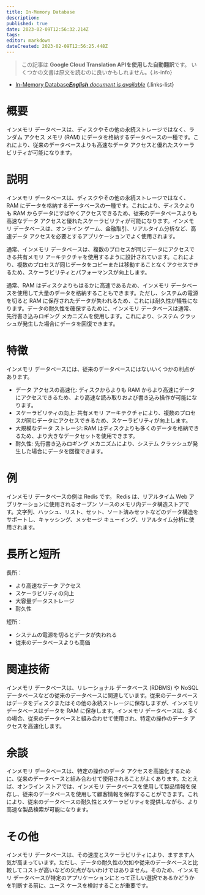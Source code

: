 ```yaml
---
title: In-Memory Database
description: 
published: true
date: 2023-02-09T12:56:32.214Z
tags: 
editor: markdown
dateCreated: 2023-02-09T12:56:25.448Z
---
```


> この記事は **Google Cloud Translation APIを使用した自動翻訳**です。
いくつかの文書は原文を読むのに良いかもしれません。{.is-info}



- [In-Memory Database***English** document is available*](/en/Knowledge-base/Dictionary/in-memory-database)
{.links-list}


# 概要
インメモリ データベースは、ディスクやその他の永続ストレージではなく、ランダム アクセス メモリ (RAM) にデータを格納するデータベースの一種です。これにより、従来のデータベースよりも高速なデータ アクセスと優れたスケーラビリティが可能になります。

# 説明
インメモリ データベースは、ディスクやその他の永続ストレージではなく、RAM にデータを格納するデータベースの一種です。これにより、ディスクよりも RAM からデータにすばやくアクセスできるため、従来のデータベースよりも高速なデータ アクセスと優れたスケーラビリティが可能になります。インメモリ データベースは、オンライン ゲーム、金融取引、リアルタイム分析など、高速データ アクセスを必要とするアプリケーションでよく使用されます。

通常、インメモリ データベースは、複数のプロセスが同じデータにアクセスできる共有メモリ アーキテクチャを使用するように設計されています。これにより、複数のプロセスが同じデータをコピーまたは移動することなくアクセスできるため、スケーラビリティとパフォーマンスが向上します。

通常、RAM はディスクよりもはるかに高速であるため、インメモリ データベースを使用して大量のデータを格納することもできます。ただし、システムの電源を切ると RAM に保存されたデータが失われるため、これには耐久性が犠牲になります。データの耐久性を確保するために、インメモリ データベースは通常、先行書き込みロギング メカニズムを使用します。これにより、システム クラッシュが発生した場合にデータを回復できます。

# 特徴
インメモリ データベースには、従来のデータベースにはないいくつかの利点があります。

- データ アクセスの高速化: ディスクからよりも RAM からより高速にデータにアクセスできるため、より高速な読み取りおよび書き込み操作が可能になります。
- スケーラビリティの向上: 共有メモリ アーキテクチャにより、複数のプロセスが同じデータにアクセスできるため、スケーラビリティが向上します。
- 大規模なデータ ストレージ: RAM はディスクよりも多くのデータを格納できるため、より大きなデータセットを使用できます。
- 耐久性: 先行書き込みロギング メカニズムにより、システム クラッシュが発生した場合にデータを回復できます。

# 例
インメモリ データベースの例は Redis です。 Redis は、リアルタイム Web アプリケーションに使用されるオープン ソースのメモリ内データ構造ストアです。文字列、ハッシュ、リスト、セット、ソート済みセットなどのデータ構造をサポートし、キャッシング、メッセージ キューイング、リアルタイム分析に使用されます。

# 長所と短所
長所：
- より高速なデータ アクセス
- スケーラビリティの向上
- 大容量データストレージ
- 耐久性

短所：
- システムの電源を切るとデータが失われる
- 従来のデータベースよりも高価

# 関連技術
インメモリ データベースは、リレーショナル データベース (RDBMS) や NoSQL データベースなどの従来のデータベースに関連しています。従来のデータベースはデータをディスクまたはその他の永続ストレージに保存しますが、インメモリ データベースはデータを RAM に保存します。インメモリ データベースは、多くの場合、従来のデータベースと組み合わせて使用され、特定の操作のデータ アクセスを高速化します。

# 余談
インメモリ データベースは、特定の操作のデータ アクセスを高速化するために、従来のデータベースと組み合わせて使用されることがよくあります。たとえば、オンライン ストアでは、インメモリ データベースを使用して製品情報を保存し、従来のデータベースを使用して顧客情報を保存することができます。これにより、従来のデータベースの耐久性とスケーラビリティを提供しながら、より高速な製品検索が可能になります。

# その他
インメモリ データベースは、その速度とスケーラビリティにより、ますます人気が高まっています。ただし、データの耐久性の欠如や従来のデータベースと比較してコストが高いなどの欠点がないわけではありません。そのため、インメモリ データベースが特定のアプリケーションにとって正しい選択であるかどうかを判断する前に、ユース ケースを検討することが重要です。
